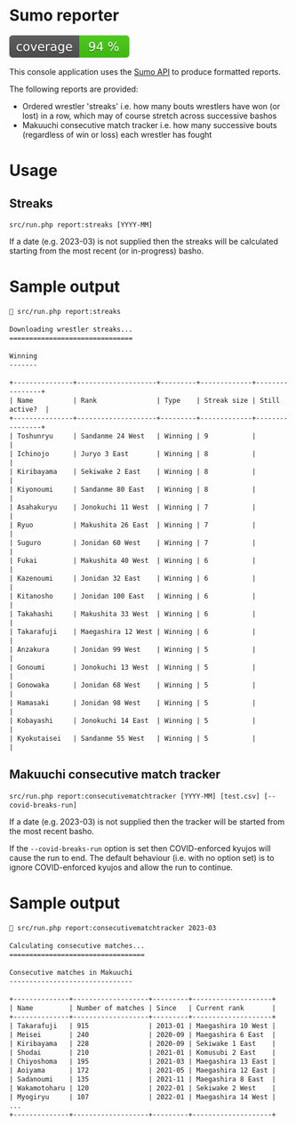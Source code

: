 # Sumo reporter

![Code coverage badge](https://github.com/stuartmcgill/sumo-reporter/blob/image-data/coverage.svg)

This console application uses the [Sumo API](https://sumo-api.com/) to produce formatted reports.

The following reports are provided:

- Ordered wrestler 'streaks' i.e. how many bouts wrestlers have won (or lost) in
a row, which may of course stretch across successive bashos
- Makuuchi consecutive match tracker i.e. how many successive bouts (regardless of win or loss) each
wrestler has fought

# Usage

## Streaks

```
src/run.php report:streaks [YYYY-MM]
```

If a date (e.g. 2023-03) is not supplied then the streaks will be calculated starting from the most recent (or
in-progress) basho.

# Sample output

```
 src/run.php report:streaks

Downloading wrestler streaks...
===============================

Winning
-------

+---------------+--------------------+---------+-------------+----------------+
| Name          | Rank               | Type    | Streak size | Still active?  |
+---------------+--------------------+---------+-------------+----------------+
| Toshunryu     | Sandanme 24 West   | Winning | 9           |                |
| Ichinojo      | Juryo 3 East       | Winning | 8           |                |
| Kiribayama    | Sekiwake 2 East    | Winning | 8           |                |
| Kiyonoumi     | Sandanme 80 East   | Winning | 8           |                |
| Asahakuryu    | Jonokuchi 11 West  | Winning | 7           |                |
| Ryuo          | Makushita 26 East  | Winning | 7           |                |
| Suguro        | Jonidan 60 West    | Winning | 7           |                |
| Fukai         | Makushita 40 West  | Winning | 6           |                |
| Kazenoumi     | Jonidan 32 East    | Winning | 6           |                |
| Kitanosho     | Jonidan 100 East   | Winning | 6           |                |
| Takahashi     | Makushita 33 West  | Winning | 6           |                |
| Takarafuji    | Maegashira 12 West | Winning | 6           |                |
| Anzakura      | Jonidan 99 West    | Winning | 5           |                |
| Gonoumi       | Jonokuchi 13 West  | Winning | 5           |                |
| Gonowaka      | Jonidan 68 West    | Winning | 5           |                |
| Hamasaki      | Jonidan 98 West    | Winning | 5           |                |
| Kobayashi     | Jonokuchi 14 East  | Winning | 5           |                |
| Kyokutaisei   | Sandanme 55 West   | Winning | 5           |                |
```

## Makuuchi consecutive match tracker

``` 
src/run.php report:consecutivematchtracker [YYYY-MM] [test.csv] [--covid-breaks-run]
```

If a date (e.g. 2023-03) is not supplied then the tracker will be started from the most recent basho.

If the `--covid-breaks-run` option is set then COVID-enforced kyujos will cause the run to end. The
default behaviour (i.e. with no option set) is to ignore COVID-enforced kyujos and allow the run to
continue.

# Sample output

```
 src/run.php report:consecutivematchtracker 2023-03

Calculating consecutive matches...
==================================

Consecutive matches in Makuuchi
-------------------------------

+--------------+-------------------+---------+--------------------+
| Name         | Number of matches | Since   | Current rank       |
+--------------+-------------------+---------+--------------------+
| Takarafuji   | 915               | 2013-01 | Maegashira 10 West |
| Meisei       | 240               | 2020-09 | Maegashira 6 East  |
| Kiribayama   | 228               | 2020-09 | Sekiwake 1 East    |
| Shodai       | 210               | 2021-01 | Komusubi 2 East    |
| Chiyoshoma   | 195               | 2021-03 | Maegashira 13 East |
| Aoiyama      | 172               | 2021-05 | Maegashira 12 East |
| Sadanoumi    | 135               | 2021-11 | Maegashira 8 East  |
| Wakamotoharu | 120               | 2022-01 | Sekiwake 2 West    |
| Myogiryu     | 107               | 2022-01 | Maegashira 14 West |
...
+--------------+-------------------+---------+--------------------+
```
